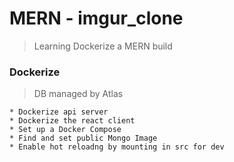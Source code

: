 # MERN - imgur_clone

> Learning Dockerize a MERN build 


### Dockerize
> DB managed by Atlas
```
* Dockerize api server
* Dockerize the react client
* Set up a Docker Compose
* Find and set public Mongo Image
* Enable hot reloadng by mounting in src for dev
```